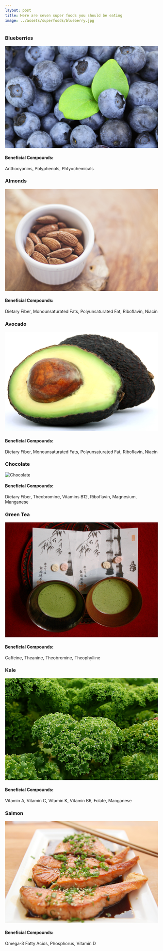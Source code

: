 ```yaml
---
layout: post
title: Here are seven super foods you should be eating
image: ../assets/superfoods/blueberry.jpg
---
```


### Blueberries
![Blueberries](/assets/superfoods/blueberry.jpg)

#### Beneficial Compounds:
Anthocyanins, Polyphenols, Phtyochemicals

### Almonds
![Almonds](/assets/superfoods/almond.jpg)

#### Beneficial Compounds:
Dietary Fiber, Monounsaturated Fats, Polyunsaturated Fat, Riboflavin, Niacin

### Avocado
![Avocado](/assets/superfoods/avocado.jpg)

#### Beneficial Compounds:
Dietary Fiber, Monounsaturated Fats, Polyunsaturated Fat, Riboflavin, Niacin

### Chocolate
![Chocolate](/assets/superfoods/chocolate.jpg)

#### Beneficial Compounds:
Dietary Fiber, Theobromine, Vitamins B12, Riboflavin, Magnesium, Manganese

### Green Tea
![Green Tea](/assets/superfoods/green-tea.jpg)

#### Beneficial Compounds:
Caffeine, Theanine, Theobromine, Theophylline

### Kale
![Kale](/assets/superfoods/kale.jpg)

#### Beneficial Compounds:
Vitamin A, Vitamin C, Vitamin K, Vitamin B6, Folate, Manganese

### Salmon
![Salmon](/assets/superfoods/salmon.jpg)

#### Beneficial Compounds:
Omega-3 Fatty Acids, Phosphorus, Vitamin D
